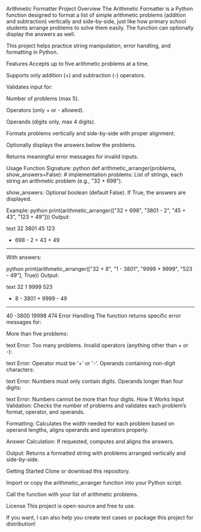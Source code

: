 Arithmetic Formatter
Project Overview
The Arithmetic Formatter is a Python function designed to format a list of simple arithmetic problems (addition and subtraction) vertically and side-by-side, just like how primary school students arrange problems to solve them easily. The function can optionally display the answers as well.

This project helps practice string manipulation, error handling, and formatting in Python.

Features
Accepts up to five arithmetic problems at a time.

Supports only addition (+) and subtraction (-) operators.

Validates input for:

Number of problems (max 5).

Operators (only + or - allowed).

Operands (digits only, max 4 digits).

Formats problems vertically and side-by-side with proper alignment.

Optionally displays the answers below the problems.

Returns meaningful error messages for invalid inputs.

Usage
Function Signature:
python
def arithmetic_arranger(problems, show_answers=False):
    # implementation
problems: List of strings, each string an arithmetic problem (e.g., "32 + 698").

show_answers: Optional boolean (default False). If True, the answers are displayed.

Example:
python
print(arithmetic_arranger(["32 + 698", "3801 - 2", "45 + 43", "123 + 49"]))
Output:

text
   32      3801      45      123
+ 698    -    2    + 43    +  49
-----    ------    ----    -----
With answers:

python
print(arithmetic_arranger(["32 + 8", "1 - 3801", "9999 + 9999", "523 - 49"], True))
Output:

text
  32         1      9999      523
+  8    - 3801    + 9999    -  49
----    ------    ------    -----
  40     -3800     19998      474
Error Handling
The function returns specific error messages for:

More than five problems:

text
Error: Too many problems.
Invalid operators (anything other than + or -):

text
Error: Operator must be '+' or '-'.
Operands containing non-digit characters:

text
Error: Numbers must only contain digits.
Operands longer than four digits:

text
Error: Numbers cannot be more than four digits.
How It Works
Input Validation: Checks the number of problems and validates each problem’s format, operator, and operands.

Formatting: Calculates the width needed for each problem based on operand lengths, aligns operands and operators properly.

Answer Calculation: If requested, computes and aligns the answers.

Output: Returns a formatted string with problems arranged vertically and side-by-side.

Getting Started
Clone or download this repository.

Import or copy the arithmetic_arranger function into your Python script.

Call the function with your list of arithmetic problems.

License
This project is open-source and free to use.

If you want, I can also help you create test cases or package this project for distribution!